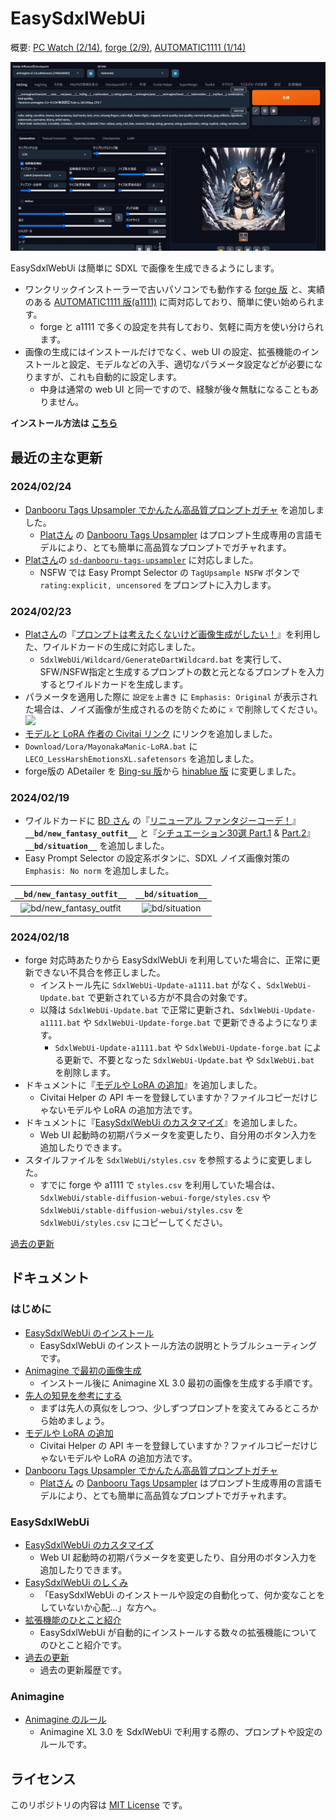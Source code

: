 ﻿# EasySdxlWebUi

概要: [PC Watch (2/14)](https://twitter.com/Zuntan03/status/1757707024958464163), [forge (2/9)](https://twitter.com/Zuntan03/status/1755898971195900249), [AUTOMATIC1111 (1/14)](https://twitter.com/Zuntan03/status/1746=426606456127804)

![EasySdxlWebUi](./SdxlWebUi/setup/doc/EasySdxlWebUi.webp)

EasySdxlWebUi は簡単に SDXL で画像を生成できるようにします。  

- ワンクリックインストーラーで古いパソコンでも動作する [forge 版](https://github.com/lllyasviel/stable-diffusion-webui-forge) と、実績のある [AUTOMATIC1111 版(a1111)](https://github.com/AUTOMATIC1111/stable-diffusion-webui) に両対応しており、簡単に使い始められます。
	- forge と a1111 で多くの設定を共有しており、気軽に両方を使い分けられます。
- 画像の生成にはインストールだけでなく、web UI の設定、拡張機能のインストールと設定、モデルなどの入手、適切なパラメータ設定などが必要になりますが、これも自動的に設定します。
	- 中身は通常の web UI と同一ですので、経験が後々無駄になることもありません。

**インストール方法は [こちら](https://github.com/Zuntan03/EasySdxlWebUi/wiki/EasySdxlWebUi-%E3%81%AE%E3%82%A4%E3%83%B3%E3%82%B9%E3%83%88%E3%83%BC%E3%83%AB)**

## 最近の主な更新

### 2024/02/24

- [Danbooru Tags Upsampler でかんたん高品質プロンプトガチャ](https://github.com/Zuntan03/EasySdxlWebUi/wiki/Danbooru-Tags-Upsampler-%E3%81%A7%E3%81%8B%E3%82%93%E3%81%9F%E3%82%93%E9%AB%98%E5%93%81%E8%B3%AA%E3%83%97%E3%83%AD%E3%83%B3%E3%83%97%E3%83%88%E3%82%AC%E3%83%81%E3%83%A3) を追加しました。
	- [Platさん](https://twitter.com/p1atdev_art) の [Danbooru Tags Upsampler](https://github.com/p1atdev/sd-danbooru-tags-upsampler) はプロンプト生成専用の言語モデルにより、とても簡単に高品質なプロンプトでガチャれます。
- [Platさん](https://twitter.com/p1atdev_art)の [`sd-danbooru-tags-upsampler`](https://github.com/p1atdev/sd-danbooru-tags-upsampler) に対応しました。
	- NSFW では Easy Prompt Selector の `TagUpsample NSFW` ボタンで `rating:explicit, uncensored` をプロンプトに入力します。

### 2024/02/23

- [Platさん](https://twitter.com/p1atdev_art)の『[プロンプトは考えたくないけど画像生成がしたい！](https://zenn.dev/platina/articles/ea6a60f0ad69d0)』を利用した、ワイルドカードの生成に対応しました。
	- `SdxlWebUi/Wildcard/GenerateDartWildcard.bat` を実行して、SFW/NSFW指定と生成するプロンプトの数と元となるプロンプトを入力するとワイルドカードを生成します。
- パラメータを適用した際に `設定を上書き` に `Emphasis: Original` が表示された場合は、ノイズ画像が生成されるのを防ぐために `☓` で削除してください。  
![](https://raw.githubusercontent.com/wiki/Zuntan03/EasySdxlWebUi/img/SNGN/EmphasisOriginal.png)
- [モデルと LoRA 作者の Civitai リンク](https://github.com/Zuntan03/EasySdxlWebUi/wiki/%E3%83%A2%E3%83%87%E3%83%AB%E3%82%84-LoRA-%E3%81%AE%E8%BF%BD%E5%8A%A0#%E3%83%A2%E3%83%87%E3%83%AB%E3%81%A8-lora-%E4%BD%9C%E8%80%85%E3%81%AE-civitai-%E3%83%AA%E3%83%B3%E3%82%AF) にリンクを追加しました。
- `Download/Lora/MayonakaManic-LoRA.bat` に `LECO_LessHarshEmotionsXL.safetensors` を追加しました。
- forge版の ADetailer を [Bing-su 版](https://github.com/Bing-su/adetailer)から [hinablue 版](https://github.com/hinablue/adetailer) に変更しました。

### 2024/02/19

- ワイルドカードに [BD さん](https://note.com/br_d/) の『[リニューアル ファンタジーコーデ！](https://br-d.fanbox.cc/posts/5822703)』**`__bd/new_fantasy_outfit__`** と『[シチュエーション30選 Part.1](https://br-d.fanbox.cc/posts/5736236) & [Part.2](https://br-d.fanbox.cc/posts/5754786)』**`__bd/situation__`** を追加しました。
- Easy Prompt Selector の設定系ボタンに、SDXL ノイズ画像対策の `Emphasis: No norm` を追加しました。

|`__bd/new_fantasy_outfit__` |`__bd/situation__`|
|:--:|:--:|
|![__bd/new_fantasy_outfit__](https://raw.githubusercontent.com/wiki/Zuntan03/EasySdxlWebUi/img/CLG/bd-new_fantasy_outfit.webp)|![__bd/situation__](https://raw.githubusercontent.com/wiki/Zuntan03/EasySdxlWebUi/img/CLG/bd-situation.webp)|

### 2024/02/18

- forge 対応時あたりから EasySdxlWebUi を利用していた場合に、正常に更新できない不具合を修正しました。
	- インストール先に `SdxlWebUi-Update-a1111.bat` がなく、`SdxlWebUi-Update.bat` で更新されている方が不具合の対象です。
	- 以降は `SdxlWebUi-Update.bat` で正常に更新され、`SdxlWebUi-Update-a1111.bat` や `SdxlWebUi-Update-forge.bat` で更新できるようになります。
		- `SdxlWebUi-Update-a1111.bat` や `SdxlWebUi-Update-forge.bat` による更新で、不要となった `SdxlWebUi-Update.bat` や `SdxlWebUi.bat` を削除します。
- ドキュメントに『[モデルや LoRA の追加](https://github.com/Zuntan03/EasySdxlWebUi/wiki/%E3%83%A2%E3%83%87%E3%83%AB%E3%82%84-LoRA-%E3%81%AE%E8%BF%BD%E5%8A%A0)』を追加しました。
	- Civitai Helper の API キーを登録していますか？ファイルコピーだけじゃないモデルや LoRA の追加方法です。
- ドキュメントに『[EasySdxlWebUi のカスタマイズ](https://github.com/Zuntan03/EasySdxlWebUi/wiki/EasySdxlWebUi-%E3%81%AE%E3%82%AB%E3%82%B9%E3%82%BF%E3%83%9E%E3%82%A4%E3%82%BA)』を追加しました。
	- Web UI 起動時の初期パラメータを変更したり、自分用のボタン入力を追加したりできます。
- スタイルファイルを `SdxlWebUi/styles.csv` を参照するように変更しました。
	- すでに forge や a1111 で `styles.csv` を利用していた場合は、`SdxlWebUi/stable-diffusion-webui-forge/styles.csv` や `SdxlWebUi/stable-diffusion-webui/styles.csv` を `SdxlWebUi/styles.csv` にコピーしてください。


[過去の更新](https://github.com/Zuntan03/EasySdxlWebUi/wiki/%E9%81%8E%E5%8E%BB%E3%81%AE%E6%9B%B4%E6%96%B0)
## ドキュメント

### はじめに

- [EasySdxlWebUi のインストール](https://github.com/Zuntan03/EasySdxlWebUi/wiki/EasySdxlWebUi-%E3%81%AE%E3%82%A4%E3%83%B3%E3%82%B9%E3%83%88%E3%83%BC%E3%83%AB)
	- EasySdxlWebUi のインストール方法の説明とトラブルシューティングです。  
- [Animagine で最初の画像生成](https://github.com/Zuntan03/EasySdxlWebUi/wiki/Animagine-%E3%81%A7%E6%9C%80%E5%88%9D%E3%81%AE%E7%94%BB%E5%83%8F%E7%94%9F%E6%88%90)
	- インストール後に Animagine XL 3.0 最初の画像を生成する手順です。
- [先人の知見を参考にする](https://github.com/Zuntan03/EasySdxlWebUi/wiki/%E5%85%88%E4%BA%BA%E3%81%AE%E7%9F%A5%E8%A6%8B%E3%82%92%E5%8F%82%E8%80%83%E3%81%AB%E3%81%99%E3%82%8B)
	- まずは先人の真似をしつつ、少しずつプロンプトを変えてみるところから始めましょう。
- [モデルや LoRA の追加](https://github.com/Zuntan03/EasySdxlWebUi/wiki/%E3%83%A2%E3%83%87%E3%83%AB%E3%82%84-LoRA-%E3%81%AE%E8%BF%BD%E5%8A%A0)
	- Civitai Helper の API キーを登録していますか？ファイルコピーだけじゃないモデルや LoRA の追加方法です。
- [Danbooru Tags Upsampler でかんたん高品質プロンプトガチャ](https://github.com/Zuntan03/EasySdxlWebUi/wiki/Danbooru-Tags-Upsampler-%E3%81%A7%E3%81%8B%E3%82%93%E3%81%9F%E3%82%93%E9%AB%98%E5%93%81%E8%B3%AA%E3%83%97%E3%83%AD%E3%83%B3%E3%83%97%E3%83%88%E3%82%AC%E3%83%81%E3%83%A3)
	- [Platさん](https://twitter.com/p1atdev_art) の [Danbooru Tags Upsampler](https://github.com/p1atdev/sd-danbooru-tags-upsampler) はプロンプト生成専用の言語モデルにより、とても簡単に高品質なプロンプトでガチャれます。

### EasySdxlWebUi

- [EasySdxlWebUi のカスタマイズ](https://github.com/Zuntan03/EasySdxlWebUi/wiki/EasySdxlWebUi-%E3%81%AE%E3%82%AB%E3%82%B9%E3%82%BF%E3%83%9E%E3%82%A4%E3%82%BA)
	- Web UI 起動時の初期パラメータを変更したり、自分用のボタン入力を追加したりできます。
- [EasySdxlWebUi のしくみ](https://github.com/Zuntan03/EasySdxlWebUi/wiki/EasySdxlWebUi-%E3%81%AE%E3%81%97%E3%81%8F%E3%81%BF)
	- 「EasySdxlWebUi のインストールや設定の自動化って、何か変なことをしていないか心配…」な方へ。
-  [拡張機能のひとこと紹介](https://github.com/Zuntan03/EasySdxlWebUi/wiki/%E6%8B%A1%E5%BC%B5%E6%A9%9F%E8%83%BD%E3%81%AE%E3%81%B2%E3%81%A8%E3%81%93%E3%81%A8%E7%B4%B9%E4%BB%8B)
	- EasySdxlWebUi が自動的にインストールする数々の拡張機能についてのひとこと紹介です。
- [過去の更新](https://github.com/Zuntan03/EasySdxlWebUi/wiki/%E9%81%8E%E5%8E%BB%E3%81%AE%E6%9B%B4%E6%96%B0)
	- 過去の更新履歴です。

### Animagine

- [Animagine のルール](https://github.com/Zuntan03/EasySdxlWebUi/wiki/Animagine-%E3%81%AE%E3%83%AB%E3%83%BC%E3%83%AB)
	- Animagine XL 3.0 を SdxlWebUi で利用する際の、プロンプトや設定のルールです。

## ライセンス

このリポジトリの内容は [MIT License](./LICENSE.txt) です。
